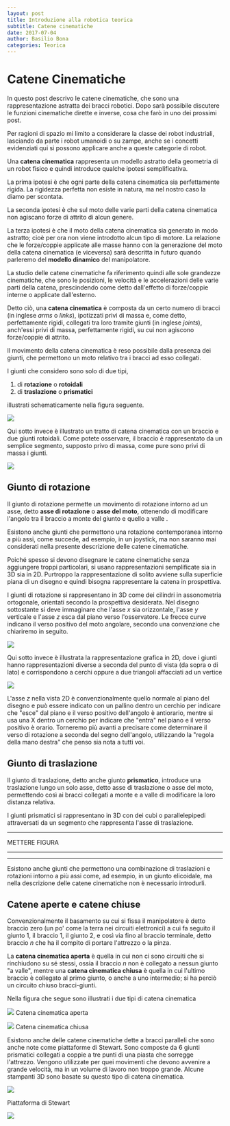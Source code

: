 ```yaml
---
layout: post
title: Introduzione alla robotica teorica
subtitle: Catene cinematiche
date: 2017-07-04 
author: Basilio Bona
categories: Teorica
---
```




# Catene Cinematiche

In questo post descrivo le catene cinematiche, che sono una rappresentazione astratta dei bracci robotici.
Dopo sarà possibile discutere le funzioni cinematiche dirette e inverse, cosa che farò in uno dei prossimi post. 

Per ragioni di spazio mi limito a considerare la classe dei robot industriali, lasciando da parte i robot umanoidi o su zampe, anche se i concetti evidenziati qui si possono applicare anche a queste categorie di robot.

Una **catena cinematica** rappresenta un modello astratto della geometria di un robot fisico e quindi introduce qualche ipotesi semplificativa.

La prima ipotesi è che ogni parte della catena cinematica sia perfettamente rigida. La rigidezza perfetta non esiste in natura, ma nel nostro caso la diamo per scontata.

La seconda ipotesi è che sul moto delle varie parti della catena cinematica non agiscano forze di attrito di alcun genere.

La terza ipotesi è che il moto della catena cinematica sia generato in modo astratto; cioè per ora non viene introdotto alcun tipo di motore. La relazione che le forze/coppie applicate alle masse hanno con la generazione del moto della catena cinematica (e viceversa) sarà descritta in futuro quando parleremo del **modello dinamico** del manipolatore.

La studio delle catene cinematiche fa riferimento quindi alle sole grandezze cinematiche, che sono le posizioni, le velocità e le accelerazioni delle varie parti della catena, prescindendo come detto dall'effetto di forze/coppie interne o applicate dall'esterno.

Detto ciò,  una **catena cinematica** è composta da un certo numero di bracci (in inglese *arms* o *links*), ipotizzati privi di massa e, come detto, perfettamente rigidi, collegati tra loro tramite giunti (in inglese *joints*), anch'essi privi di massa, perfettamente rigidi, su cui non agiscono forze/coppie di attrito. 

Il movimento della catena cinematica è reso possibile dalla presenza dei giunti, che permettono un moto relativo tra i bracci ad esso collegati.  

I giunti che considero sono solo di due tipi, 

 1. di **rotazione** o **rotoidali**
 2. di **traslazione** o **prismatici**

illustrati schematicamente nella figura seguente.

![](http://i.imgur.com/UVpr5mu.png)

Qui sotto invece è illustrato un tratto di catena cinematica con un braccio e due giunti rotoidali. Come potete osservare, il braccio è rappresentato da un semplice segmento, supposto privo di massa, come pure sono privi di massa i giunti.

![](http://i.imgur.com/WvCPcAl.png)

## Giunto di rotazione ##

Il giunto di rotazione permette un movimento di rotazione intorno ad un asse, detto **asse di rotazione** o **asse del moto**, ottenendo di modificare l'angolo tra il braccio a monte del giunto e quello a valle .

Esistono anche giunti che permettono una rotazione contemporanea intorno a più assi, come succede, ad esempio, in un joystick, ma non saranno mai considerati nella presente descrizione delle catene cinematiche.

Poiché spesso si devono disegnare le catene cinematiche senza aggiungere troppi particolari, si usano rappresentazioni semplificate sia in 3D sia in 2D. Purtroppo la rappresentazione di solito avviene sulla superficie piana di un disegno e quindi bisogna rappresentare la catena in prospettiva.

I giunti di rotazione si rappresentano in 3D come dei cilindri in assonometria ortogonale, orientati secondo la prospettiva desiderata. Nel disegno sottostante si deve immaginare che l'asse $x$ sia orizzontale, l'asse $y$ verticale e l'asse $z$ esca dal piano verso l'osservatore. Le frecce curve indicano il verso positivo del moto angolare, secondo una convenzione che chiariremo in seguito.

![](http://i.imgur.com/SmCjpO0.png)

Qui sotto invece è illustrata la rappresentazione grafica in 2D, dove i giunti hanno rappresentazioni diverse a seconda del punto di vista (da sopra o di lato) e corrispondono a cerchi oppure a due triangoli affacciati ad un vertice

![](http://i.imgur.com/dROwFhk.png)

L'asse $z$ nella vista 2D è convenzionalmente quello normale al piano del disegno e può essere indicato con un pallino dentro un cerchio per indicare che "esce" dal piano e il verso positivo dell'angolo è antiorario, mentre si usa una X dentro un cerchio per indicare che "entra" nel piano e il verso positivo è orario. Torneremo più avanti a precisare come determinare il verso di rotazione a seconda del segno dell'angolo, utilizzando la "regola della mano destra" che penso sia nota a tutti voi.

## Giunto di traslazione ##

Il giunto di traslazione, detto anche giunto **prismatico**, introduce una traslazione lungo un solo asse, detto asse di traslazione o asse del moto, permettendo così ai bracci collegati a monte e a valle di modificare la loro distanza relativa.

I  giunti prismatici si rappresentano in 3D con dei cubi o parallelepipedi attraversati da un segmento che rappresenta l'asse di traslazione. 

***

METTERE FIGURA

--------------

***

Esistono anche giunti che permettono una combinazione di traslazioni e rotazioni intorno a più assi come, ad esempio, in un giunto elicoidale, ma nella descrizione delle catene cinematiche non è necessario introdurli.

## Catene aperte e catene chiuse ##

Convenzionalmente il basamento su cui si fissa il manipolatore è detto braccio zero (un po' come la terra nei circuiti elettronici) a cui fa seguito il giunto 1, il braccio 1, il giunto 2, e così via fino al braccio terminale, detto braccio $n$ che ha il compito di portare l'attrezzo o la pinza. 

La **catena cinematica aperta** è quella in cui non ci sono circuiti che si rinchiudono su sé stessi, ossia il braccio $n$ non è collegato a nessun giunto "a valle", mentre una **catena cinematica chiusa** è quella in cui l'ultimo braccio è collegato al primo giunto, o anche a uno intermedio; si ha perciò un circuito chiuso bracci-giunti.

Nella figura che segue sono illustrati i due tipi di catena cinematica

![](http://i.imgur.com/hGr7MbC.png)
Catena cinematica aperta

![](http://i.imgur.com/ukxJXaq.png)
Catena cinematica chiusa

Esistono anche delle catene cinematiche dette a bracci paralleli che sono anche note come piattaforme di Stewart. Sono composte da 6 giunti prismatici collegati a coppie a tre punti di una piasta che sorregge l'attrezzo. Vengono utilizzate per quei movimenti che devono avvenire a grande velocità, ma in un volume di lavoro non troppo grande. Alcune stampanti 3D sono basate su questo tipo di catena cinematica.

![](http://i.imgur.com/Dy3BjHs.png)

Piattaforma di Stewart

![](http://i.imgur.com/10fkZI0.png)
